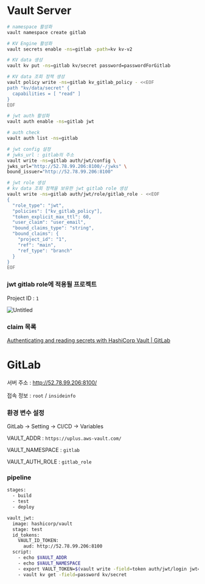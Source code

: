# Vault Server

```bash
# namespace 활성화
vault namespace create gitlab

# KV Engine 활성화
vault secrets enable -ns=gitlab -path=kv kv-v2

# KV data 생성
vault kv put -ns=gitlab kv/secret password=passwordForGitlab

# KV data 조회 정책 생성
vault policy write -ns=gitlab kv_gitlab_policy - <<EOF
path "kv/data/secret" {
  capabilities = [ "read" ]
}
EOF

# jwt auth 활성화
vault auth enable -ns=gitlab jwt

# auth check
vault auth list -ns=gitlab

# jwt config 설정
# jwks_url : gitlab의 주소
vault write -ns=gitlab auth/jwt/config \
jwks_url="http://52.78.99.206:8100/-/jwks" \
bound_issuer="http://52.78.99.206:8100"

# jwt role 생성
# kv data 조회 정책을 보유한 jwt gitlab role 생성
vault write -ns=gitlab auth/jwt/role/gitlab_role - <<EOF
{
  "role_type": "jwt",
  "policies": ["kv_gitlab_policy"],
  "token_explicit_max_ttl": 60,
  "user_claim": "user_email",
  "bound_claims_type": "string",
  "bound_claims": {
    "project_id": "1",
    "ref": "main",
    "ref_type": "branch"
  }
}
EOF
```

### jwt gitlab role에 적용될 프로젝트

Project ID : `1`

![Untitled](https://github.com/jslim1995/insideinfo-vault/assets/100335118/e3a4337c-35f7-4375-a1b3-e51d383ffe7b)

### claim 목록

[Authenticating and reading secrets with HashiCorp Vault | GitLab](https://docs.gitlab.com/ee/ci/examples/authenticating-with-hashicorp-vault/)

# GitLab

서버 주소 : http://52.78.99.206:8100/

접속 정보 : `root` / `insideinfo`

### 환경 변수 설정

GitLab → Setting → CI/CD → Variables

VAULT_ADDR : `https://uplus.aws-vault.com/`

VAULT_NAMESPACE : `gitlab`

VAULT_AUTH_ROLE : `gitlab_role`

### pipeline

```bash
stages:
  - build
  - test
  - deploy

vault_jwt:
  image: hashicorp/vault
  stage: test
  id_tokens:
    VAULT_ID_TOKEN:
      aud: http://52.78.99.206:8100
  script:
    - echo $VAULT_ADDR
    - echo $VAULT_NAMESPACE
    - export VAULT_TOKEN=$(vault write -field=token auth/jwt/login jwt=$VAULT_ID_TOKEN role=$VAULT_AUTH_ROLE)
    - vault kv get -field=password kv/secret
```
